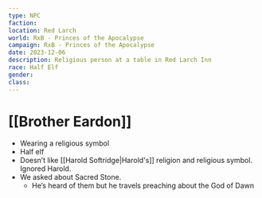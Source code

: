 ```yaml
---
type: NPC
faction: 
location: Red Larch
world: RxB - Princes of the Apocalypse
campaign: RxB - Princes of the Apocalypse
date: 2023-12-06
description: Religious person at a table in Red Larch Inn
race: Half Elf
gender: 
class:
---
```

# [[Brother Eardon]]

- Wearing a religious symbol
- Half elf
- Doesn’t like [[Harold Softridge|Harold's]] religion and religious symbol. Ignored Harold.
- We asked about Sacred Stone.
	- He’s heard of them but he travels preaching about the God of Dawn